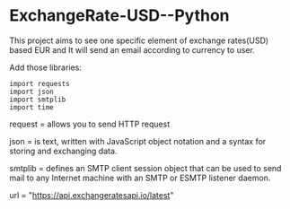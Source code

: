 # ExchangeRate-USD--Python

This project aims to see one specific element of exchange rates(USD) based EUR and It will send an email according to currency to user.

Add those libraries:
```
import requests
import json
import smtplib
import time
```

request = allows you to send HTTP request

json = is text, written with JavaScript object notation and a syntax for storing and exchanging data.

smtplib = defines an SMTP client session object that can be used to send mail to any Internet machine with an SMTP or ESMTP listener            daemon.

url = "https://api.exchangeratesapi.io/latest"


